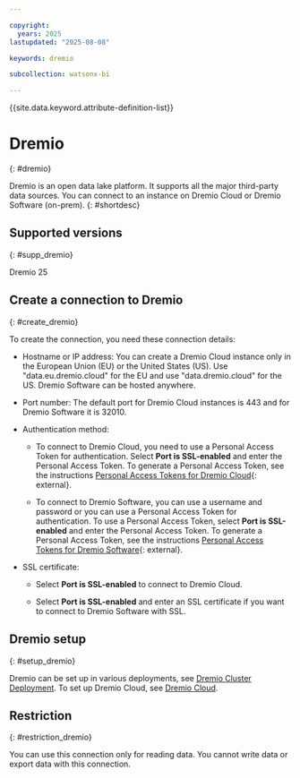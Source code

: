 ```yaml
---

copyright:
  years: 2025
lastupdated: "2025-08-08"

keywords: dremio

subcollection: watsonx-bi

---
```

{{site.data.keyword.attribute-definition-list}}

# Dremio
{: #dremio}

Dremio is an open data lake platform. It supports all the major third-party data sources. You can connect to an instance on Dremio Cloud or Dremio Software (on-prem). {: #shortdesc}


## Supported versions
{: #supp_dremio}

Dremio 25

## Create a connection to Dremio
{: #create_dremio}

To create the connection, you need these connection details:

- Hostname or IP address: You can create a Dremio Cloud instance only in the European Union (EU) or the United States (US). Use "data.eu.dremio.cloud" for the EU and use "data.dremio.cloud" for the US. Dremio Software can be hosted anywhere.

- Port number: The default port for Dremio Cloud instances is 443 and for Dremio Software it is 32010.

- Authentication method:

  - To connect to Dremio Cloud, you need to use a Personal Access Token for authentication. Select **Port is SSL-enabled** and enter the Personal Access Token. To generate a Personal Access Token, see the instructions [Personal Access Tokens for Dremio Cloud](https://docs.dremio.com/cloud/security/authentication/personal-access-token/){: external}.

  - To connect to Dremio Software, you can use a username and password or you can use a Personal Access Token for authentication. To use a Personal Access Token, select **Port is SSL-enabled** and enter the Personal Access Token. To generate a Personal Access Token, see the instructions [Personal Access Tokens for Dremio Software](https://docs.dremio.com/current/security/authentication/personal-access-tokens/){: external}.

- SSL certificate:
  - Select **Port is SSL-enabled** to connect to Dremio Cloud.

  - Select **Port is SSL-enabled** and enter an SSL certificate if you want to connect to Dremio Software with SSL.

## Dremio setup
{: #setup_dremio}

Dremio can be set up in various deployments, see [Dremio Cluster Deployment](https://docs.dremio.com/25.x/get-started/cluster-deployments/). To set up Dremio Cloud, see [Dremio Cloud](https://docs.dremio.com/cloud/).

## Restriction
{: #restriction_dremio}

You can use this connection only for reading data. You cannot write data or export data with this connection.

